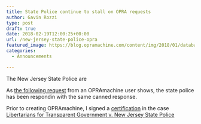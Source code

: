 ```yaml
---
title: State Police continue to stall on OPRA requests
author: Gavin Rozzi
type: post
draft: true
date: 2018-02-19T12:00:25+00:00
url: /new-jersey-state-police-opra
featured_image: https://blog.opramachine.com/content/img/2018/01/databasecover.jpeg
categories:
  - Announcements

---
```


The New Jersey State Police are

As [the following request](https://opramachine.com/request/opra_requests_86#incoming-2225) from an OPRAmachine user shows,
the state police has been respondin with the same canned response.

Prior to creating OPRAmachine, I signed a [certification](https://www.gavinrozzi.com/files/Cert%20of%20Gavin%20Rozzi%20for%20Libertarians-SP2.pdf) in the case [Libertarians for Transparent Government v. New Jersey State Police](https://www.gavinrozzi.com/project/njsplawsuit/)
